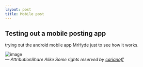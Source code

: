 ```yaml
---
layout: post
title: Mobile post
---
```


Testing out a mobile posting app
---

trying out the android mobile app MrHyde just to see how it works.

![image](https://farm8.staticflickr.com/7327/9635872528_97a8cf902a_c.jpg "cat, what you looking at?")<br/>
<cite>&mdash; AttributionShare Alike Some rights reserved by <a  href="https://www.flickr.com/photos/carianoff/9635872528/in/photolist-fFuncf-7rNLdi" title="6D wifi test">carianoff</a></cite>
